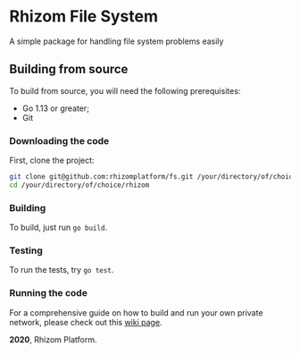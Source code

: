 # Rhizom File System

A simple package for handling file system problems easily

## Building from source

To build from source, you will need the following prerequisites:

- Go 1.13 or greater;
- Git

### Downloading the code

First, clone the project:

```bash
git clone git@github.com:rhizomplatform/fs.git /your/directory/of/choice/rhizom
cd /your/directory/of/choice/rhizom
```

### Building

To build, just run `go build`.

### Testing

To run the tests, try `go test`.

### Running the code

For a comprehensive guide on how to build and run your own private network, please check out this [wiki page](https://github.com/rhizomplatform/rhizom/wiki/Creating-a-Local-Private-Network).

**2020**, Rhizom Platform.